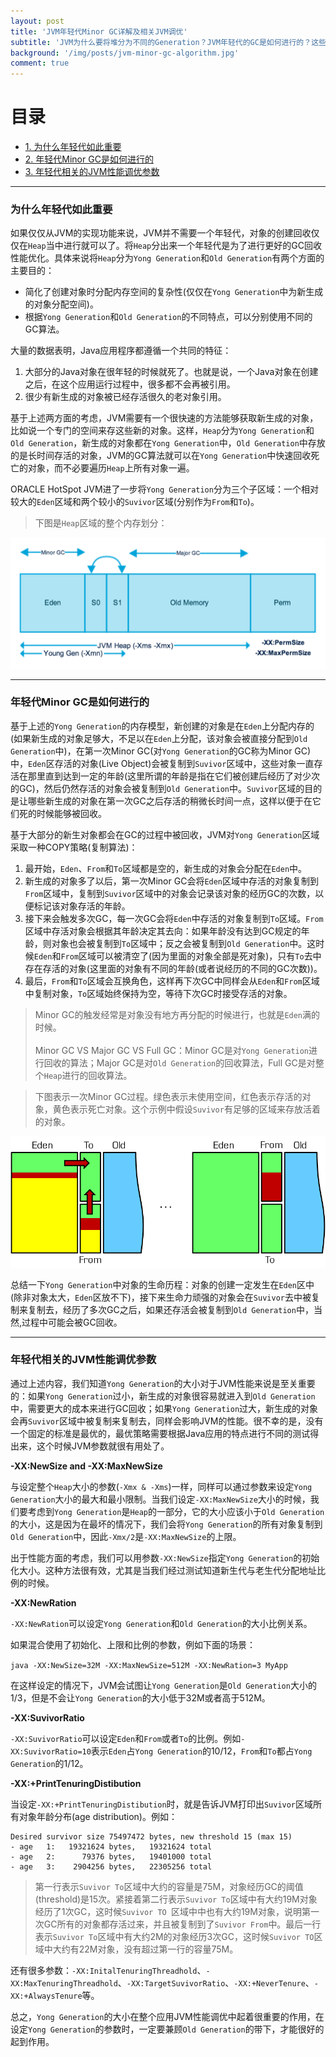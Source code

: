```yaml
---
layout: post
title: 'JVM年轻代Minor GC详解及相关JVM调优'
subtitle: 'JVM为什么要将堆分为不同的Generation？JVM年轻代的GC是如何进行的？这些与JVM性能调优有什么关系？我们深入探讨...'
background: '/img/posts/jvm-minor-gc-algorithm.jpg'
comment: true
---
```


# 目录

- [1. 为什么年轻代如此重要](#1)
- [2. 年轻代Minor GC是如何进行的](#2)
- [3. 年轻代相关的JVM性能调优参数](#3)

---

<h3 id="1">为什么年轻代如此重要</h3>

如果仅仅从JVM的实现功能来说，JVM并不需要一个年轻代，对象的创建回收仅仅在`Heap`当中进行就可以了。将`Heap`分出来一个年轻代是为了进行更好的GC回收性能优化。具体来说将`Heap`分为`Yong Generation`和`Old Generation`有两个方面的主要目的：

- 简化了创建对象时分配内存空间的复杂性(仅仅在`Yong Generation`中为新生成的对象分配空间)。
- 根据`Yong Generation`和`Old Generation`的不同特点，可以分别使用不同的GC算法。

大量的数据表明，Java应用程序都遵循一个共同的特征：

1. 大部分的Java对象在很年轻的时候就死了。也就是说，一个Java对象在创建之后，在这个应用运行过程中，很多都不会再被引用。
2. 很少有新生成的对象被已经存活很久的老对象引用。

基于上述两方面的考虑，JVM需要有一个很快速的方法能够获取新生成的对象，比如说一个专门的空间来存这些新的对象。这样，`Heap`分为`Yong Generation`和`Old Generation`，新生成的对象都在`Yong Generation`中，`Old Generation`中存放的是长时间存活的对象，JVM的GC算法就可以在`Yong Generation`中快速回收死亡的对象，而不必要遍历`Heap`上所有对象一遍。

ORACLE HotSpot JVM进了一步将`Yong Generation`分为三个子区域：一个相对较大的`Eden`区域和两个较小的`Suvivor`区域(分别作为`From`和`To`)。

> 下图是`Heap`区域的整个内存划分：

![Heap Memory Model](/img/posts/java-heap-model.png "Heap Memory Model")

---

<h3 id="2">年轻代Minor GC是如何进行的</h3>

基于上述的`Yong Generation`的内存模型，新创建的对象是在`Eden`上分配内存的(如果新生成的对象足够大，不足以在`Eden`上分配，该对象会被直接分配到`Old Generation`中)，在第一次Minor GC(对`Yong Generation`的GC称为Minor GC)中，`Eden`区存活的对象(Live Object)会被复制到`Suvivor`区域中，这些对象一直存活在那里直到达到一定的年龄(这里所谓的年龄是指在它们被创建后经历了对少次的GC)，然后仍然存活的对象会被复制到`Old Generation`中。`Suvivor`区域的目的是让哪些新生成的对象在第一次GC之后存活的稍微长时间一点，这样以便于在它们死的时候能够被回收。

基于大部分的新生对象都会在GC的过程中被回收，JVM对`Yong Generation`区域采取一种COPY策略(复制算法)：

1. 最开始，`Eden`、`From`和`To`区域都是空的，新生成的对象会分配在`Eden`中。
2. 新生成的对象多了以后，第一次Minor GC会将`Eden`区域中存活的对象复制到`From`区域中，复制到`Suvivor`区域中的对象会记录该对象的经历GC的次数，以便标记该对象存活的年龄。
3. 接下来会触发多次GC，每一次GC会将`Eden`中存活的对象复制到`To`区域。`From`区域中存活对象会根据其年龄决定其去向：如果年龄没有达到GC规定的年龄，则对象也会被复制到`To`区域中；反之会被复制到`Old Generation`中。这时候`Eden`和`From`区域可以被清空了(因为里面的对象全部是死对象)，只有`To`去中存在存活的对象(这里面的对象有不同的年龄(或者说经历的不同的GC次数))。
4. 最后，`From`和`To`区域会互换角色，这样再下次GC中同样会从`Eden`和`From`区域中复制对象，`To`区域始终保持为空，等待下次GC时接受存活的对象。

> Minor GC的触发经常是对象没有地方再分配的时候进行，也就是`Eden`满的时候。<br><br>
Minor GC  VS Major GC VS Full GC：Minor GC是对`Yong Generation`进行回收的算法；Major GC是对`Old Generation`的回收算法，Full GC是对整个`Heap`进行的回收算法。

> 下图表示一次Minor GC过程。绿色表示未使用空间，红色表示存活的对象，黄色表示死亡对象。这个示例中假设`Suvivor`有足够的区域来存放活着的对象。

![一次Minor GC过程](/img/posts/young_gc.png "一次Minor GC过程")

总结一下`Yong Generation`中对象的生命历程：对象的创建一定发生在`Eden`区中(除非对象太大，`Eden`区放不下)，接下来生命力顽强的对象会在`Suvivor`去中被复制来复制去，经历了多次GC之后，如果还存活会被复制到`Old Generation`中，当然,过程中可能会被GC回收。

---

<h3 id="3">年轻代相关的JVM性能调优参数</h3>

通过上述内容，我们知道`Yong Generation`的大小对于JVM性能来说是至关重要的：如果`Yong Generation`过小，新生成的对象很容易就进入到`Old Generation`中，需要更大的成本来进行GC回收；如果`Yong Generation`过大，新生成的对象会再`Suvivor`区域中被复制来复制去，同样会影响JVM的性能。很不幸的是，没有一个固定的标准是最优的，最优策略需要根据Java应用的特点进行不同的测试得出来，这个时候JVM参数就很有用处了。

**-XX:NewSize and -XX:MaxNewSize**

与设定整个`Heap`大小的参数(`-Xmx & -Xms`)一样，同样可以通过参数来设定`Yong Generation`大小的最大和最小限制。当我们设定`-XX:MaxNewSize`大小的时候，我们要考虑到`Yong Generation`是`Heap`的一部分，它的大小应该小于`Old Generation`的大小，这是因为在最坏的情况下，我们会将`Yong Generation`的所有对象复制到`Old Generation`中，因此`-Xmx/2`是`-XX:MaxNewSize`的上限。

出于性能方面的考虑，我们可以用参数`-XX:NewSize`指定`Yong Generation`的初始化大小。这种方法很有效，尤其是当我们经过测试知道新生代与老生代分配地址比例的时候。

**-XX:NewRation**

`-XX:NewRation`可以设定`Yong Generation`和`Old Generation`的大小比例关系。

如果混合使用了初始化、上限和比例的参数，例如下面的场景：

`java -XX:NewSize=32M -XX:MaxNewSize=512M -XX:NewRation=3 MyApp`

在这样设定的情况下，JVM会试图让`Yong Generation`是`Old Generation`大小的1/3，但是不会让`Yong Generation`的大小低于32M或者高于512M。

**-XX:SuvivorRatio**

`-XX:SuvivorRatio`可以设定`Eden`和`From`或者`To`的比例。例如`-XX:SuvivorRatio=10`表示`Eden`占`Yong Generation`的10/12，`From`和`To`都占`Yong Generation`的1/12。

**-XX:+PrintTenuringDistibution**

当设定`-XX:+PrintTenuringDistibution`时，就是告诉JVM打印出`Suvivor`区域所有对象年龄分布(age distribution)。例如：

    Desired survivor size 75497472 bytes, new threshold 15 (max 15)
    - age   1:   19321624 bytes,   19321624 total
    - age   2:      79376 bytes,   19401000 total
    - age   3:    2904256 bytes,   22305256 total

> 第一行表示`Suvivor To`区域中大约的容量是75M，对象经历GC的阈值(threshold)是15次。紧接着第二行表示`Suvivor To`区域中有大约19M对象经历了1次GC，这时候`Suvivor TO `区域中中也有大约19M对象，说明第一次GC所有的对象都存活过来，并且被复制到了`Suvivor From`中。最后一行表示`Suvivor To`区域中有大约2M的对象经历3次GC，这时候`Suvivor TO`区域中大约有22M对象，没有超过第一行的容量75M。

还有很多参数：`-XX:InitalTenuringThreadhold`、`-XX:MaxTenuringThreadhold`、`-XX:TargetSuvivorRatio`、`-XX:+NeverTenure`、`-XX:+AlwaysTenure`等。

总之，`Yong Generation`的大小在整个应用JVM性能调优中起着很重要的作用，在设定`Yong Generation`的参数时，一定要兼顾`Old Generation`的带下，才能很好的起到作用。
